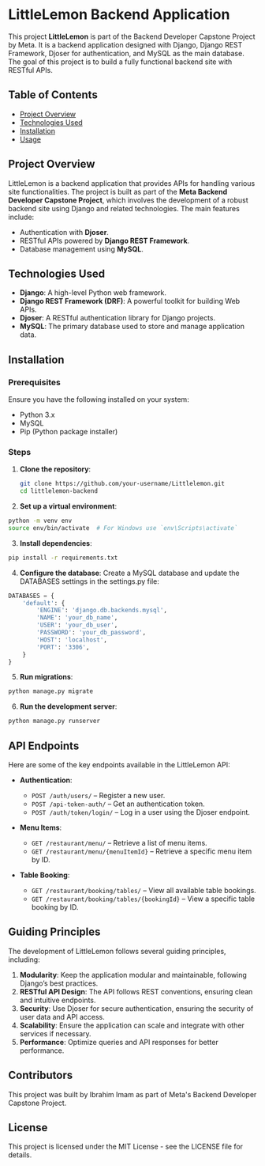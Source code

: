 # LittleLemon Backend Application

This project **LittleLemon** is part of the Backend Developer Capstone Project by Meta. It is a backend application designed with Django, Django REST Framework, Djoser for authentication, and MySQL as the main database. The goal of this project is to build a fully functional backend site with RESTful APIs.

## Table of Contents
- [Project Overview](#project-overview)
- [Technologies Used](#technologies-used)
- [Installation](#installation)
- [Usage](#usage)

## Project Overview
LittleLemon is a backend application that provides APIs for handling various site functionalities. The project is built as part of the **Meta Backend Developer Capstone Project**, which involves the development of a robust backend site using Django and related technologies. The main features include:
- Authentication with **Djoser**.
- RESTful APIs powered by **Django REST Framework**.
- Database management using **MySQL**.

## Technologies Used
- **Django**: A high-level Python web framework.
- **Django REST Framework (DRF)**: A powerful toolkit for building Web APIs.
- **Djoser**: A RESTful authentication library for Django projects.
- **MySQL**: The primary database used to store and manage application data.

## Installation

### Prerequisites
Ensure you have the following installed on your system:
- Python 3.x
- MySQL
- Pip (Python package installer)

### Steps
1. **Clone the repository**:
   ```bash
   git clone https://github.com/your-username/Littlelemon.git
   cd littlelemon-backend

2. **Set up a virtual environment**:
```bash
python -m venv env
source env/bin/activate  # For Windows use `env\Scripts\activate`
```

3. **Install dependencies**:

```bash
pip install -r requirements.txt
```
4. **Configure the database**: Create a MySQL database and update the DATABASES settings in the settings.py file:

```python
DATABASES = {
    'default': {
        'ENGINE': 'django.db.backends.mysql',
        'NAME': 'your_db_name',
        'USER': 'your_db_user',
        'PASSWORD': 'your_db_password',
        'HOST': 'localhost',
        'PORT': '3306',
    }
}
```
5. **Run migrations**:

```bash
python manage.py migrate
```
6. **Run the development server**:

```bash
python manage.py runserver
```

## API Endpoints
Here are some of the key endpoints available in the LittleLemon API:

- **Authentication**:
  - `POST /auth/users/` – Register a new user.
  - `POST /api-token-auth/` – Get an authentication token.
  - `POST /auth/token/login/` – Log in a user using the Djoser endpoint.

- **Menu Items**:
  - `GET /restaurant/menu/` – Retrieve a list of menu items.
  - `GET /restaurant/menu/{menuItemId}` – Retrieve a specific menu item by ID.

- **Table Booking**:
  - `GET /restaurant/booking/tables/` – View all available table bookings.
  - `GET /restaurant/booking/tables/{bookingId}` – View a specific table booking by ID.

## Guiding Principles
The development of LittleLemon follows several guiding principles, including:
1. **Modularity**: Keep the application modular and maintainable, following Django’s best practices.
2. **RESTful API Design**: The API follows REST conventions, ensuring clean and intuitive endpoints.
3. **Security**: Use Djoser for secure authentication, ensuring the security of user data and API access.
4. **Scalability**: Ensure the application can scale and integrate with other services if necessary.
5. **Performance**: Optimize queries and API responses for better performance.

## Contributors
This project was built by Ibrahim Imam as part of Meta's Backend Developer Capstone Project.

## License
This project is licensed under the MIT License - see the LICENSE file for details.

